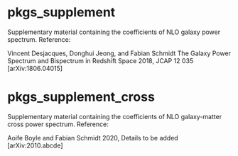 # pkgs_supplement
Supplementary material containing the coefficients of NLO galaxy power spectrum.
Reference:

Vincent Desjacques, Donghui Jeong, and Fabian Schmidt 
The Galaxy Power Spectrum and Bispectrum in Redshift Space 
2018, JCAP 12 035 [arXiv:1806.04015]

# pkgs_supplement_cross
Supplementary material containing the coefficients of NLO galaxy-matter cross power spectrum.
Reference:

Aoife Boyle and Fabian Schmidt
2020, Details to be added [arXiv:2010.abcde]

